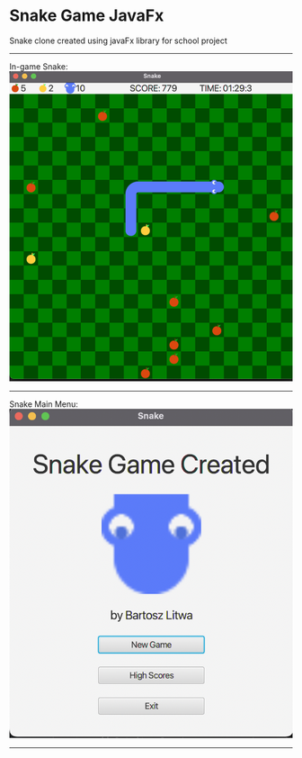 # Snake Game JavaFx
<p> Snake clone created using javaFx library for school project </p>

***

In-game Snake: 
<img src="./assets/snake in-game.png?raw=true" alt="In-game Snake">

***

Snake Main Menu:
<img src="./assets/snake menu.png?raw=true" alt="Snake Main Menu"> 

***